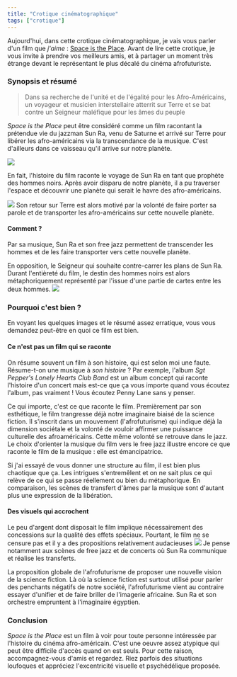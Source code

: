 ```yaml
---
title: "Crotique cinématographique"
tags: ["crotique"]
---
```


Aujourd'hui, dans cette crotique cinématographique, je vais vous parler d'un film que *j'aime* : [Space is the Place](https://www.youtube.com/watch?v=owCPrIEliZc). Avant de lire cette crotique, je vous invite à prendre vos meilleurs amis, et à partager un moment très étrange devant le représentant le plus décalé du cinéma afrofuturiste.
### Synopsis et résumé
> Dans sa recherche de l'unité et de l'égalité pour les Afro-Américains, un voyageur et musicien interstellaire atterrit sur Terre et se bat contre un Seigneur maléfique pour les âmes du peuple

*Space is the Place* peut être considéré comme un film racontant la prétendue vie du jazzman Sun Ra, venu de Saturne et arrivé sur Terre pour libérer les afro-américains via la transcendance de la musique. C'est d'ailleurs dans ce vaisseau qu'il arrive sur notre planète.

![](https://1.bp.blogspot.com/_mHze_WKcIpw/S8SIXo_gvkI/AAAAAAAAA1g/iRL6GWpxsrQ/s1600/vlcsnap-2010-04-13-17h05m45s82.png)

En fait, l'histoire du film raconte le voyage de Sun Ra en tant que prophète des hommes noirs. Après avoir disparu de notre planète, il a pu traverser l'espace et découvrir une planète qui serait le havre des afro-américains.

![](https://www.sfcv.org/sites/default/files/styles/full_width_content_870x/public/media/2019-07/Sun_Ra_in_Space_header3.jpg?itok=qiFdySTn)
Son retour sur Terre est alors motivé par la volonté de faire porter sa parole et de transporter les afro-américains sur cette nouvelle planète. 

#### Comment ?
Par sa musique, Sun Ra et son free jazz permettent de transcender les hommes et de les faire transporter vers cette nouvelle planète. 

En opposition, le Seigneur qui souhaite contre-carrer les plans de Sun Ra. Durant l'entièreté du film, le destin des hommes noirs est alors métaphoriquement représenté par l'issue d'une partie de cartes entre les deux hommes. 
![](https://cdn.fact.co.uk/uploads/images/_800x800_crop_center-center_82_none/Space-is-the-Place.jpeg?v=1696884160)

### Pourquoi c'est bien ?
En voyant les quelques images et le résumé assez erratique, vous vous demandez peut-être en quoi ce film est bien.
#### Ce n'est pas un film qui se raconte
On résume souvent un film à son histoire, qui est selon moi une faute. Résume-t-on une musique à *son histoire* ? Par exemple, l'album *Sgt Pepper's Lonely Hearts Club Band* est un album concept qui raconte l'histoire d'un concert mais est-ce que ça vous importe quand vous écoutez l'album, pas vraiment ! Vous écoutez Penny Lane sans y penser.

Ce qui importe, c'est ce que raconte le film. Premièrement par son esthétique, le film trangresse déjà notre imaginaire biaisé de la science fiction. Il s'inscrit dans un mouvement (l'afrofuturisme) qui indique déjà la dimension sociétale et la volonté de vouloir affirmer une puissance culturelle des afroaméricains.  Cette même volonté se retrouve dans le jazz. Le choix d'orienter la musique du film vers le free jazz illustre encore ce que raconte le film de la musique : elle est émancipatrice.

Si j'ai essayé de vous donner une structure au film, il est bien plus chaotique que ça. Les intrigues s'entremêlent et on ne sait plus ce qui relève de ce qui se passe réellement ou bien du métaphorique. En comparaison, les scènes de transfert d'âmes par la musique sont d'autant plus une expression de la libération.

#### Des visuels qui accrochent
Le peu d'argent dont disposait le film implique nécessairement des concessions sur la qualité des effets spéciaux. Pourtant, le film ne se censure pas et il y a des propositions relativement audacieuses
![](https://www.radiofrance.fr/s3/cruiser-production/2022/03/2eb93054-4c46-47c4-9d42-f2e63b63344d/560x315_suunra.jpg)
Je pense notamment aux scènes de free jazz et de concerts où Sun Ra communique et réalise les transferts.

La proposition globale de l'afrofuturisme de proposer une nouvelle vision de la science fiction. Là où la science fiction est surtout utilisé pour parler des penchants négatifs de notre société, l'afrofuturisme vient au contraire essayer d'unifier et de faire briller de l'imagerie africaine. Sun Ra et son orchestre empruntent à l'imaginaire égyptien.

### Conclusion
*Space is the Place* est un film à voir pour toute personne intéressée par l'histoire du cinéma afro-américain. C'est une oeuvre assez atypique qui peut être difficile d'accès quand on est seuls. Pour cette raison, accompagnez-vous d'amis et regardez. Riez parfois des situations loufoques et appréciez l'excentricité visuelle et psychédélique proposée.